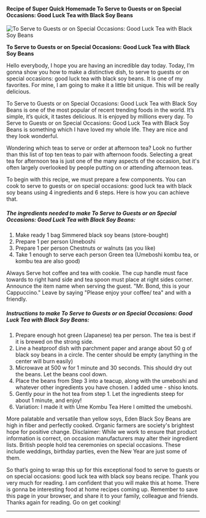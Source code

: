             

#### Recipe of Super Quick Homemade To Serve to Guests or on Special Occasions: Good Luck Tea with Black Soy Beans

![To Serve to Guests or on Special Occasions: Good Luck Tea with Black Soy Beans](https://img-global.cpcdn.com/recipes/5920319345786880/751x532cq70/to-serve-to-guests-or-on-special-occasions-good-luck-tea-with-black-soy-beans-recipe-main-photo.jpg)

**To Serve to Guests or on Special Occasions: Good Luck Tea with Black Soy Beans**

Hello everybody, I hope you are having an incredible day today. Today, I’m gonna show you how to make a distinctive dish, to serve to guests or on special occasions: good luck tea with black soy beans. It is one of my favorites. For mine, I am going to make it a little bit unique. This will be really delicious.

To Serve to Guests or on Special Occasions: Good Luck Tea with Black Soy Beans is one of the most popular of recent trending foods in the world. It’s simple, it’s quick, it tastes delicious. It is enjoyed by millions every day. To Serve to Guests or on Special Occasions: Good Luck Tea with Black Soy Beans is something which I have loved my whole life. They are nice and they look wonderful.

Wondering which teas to serve or order at afternoon tea? Look no further than this list of top ten teas to pair with afternoon foods. Selecting a great tea for afternoon tea is just one of the many aspects of the occasion, but it's often largely overlooked by people putting on or attending afternoon teas.

To begin with this recipe, we must prepare a few components. You can cook to serve to guests or on special occasions: good luck tea with black soy beans using 4 ingredients and 6 steps. Here is how you can achieve that.

##### The ingredients needed to make To Serve to Guests or on Special Occasions: Good Luck Tea with Black Soy Beans:

1.  Make ready 1 bag Simmered black soy beans (store-bought)
2.  Prepare 1 per person Umeboshi
3.  Prepare 1 per person Chestnuts or walnuts (as you like)
4.  Take 1 enough to serve each person Green tea (Umeboshi kombu tea, or kombu tea are also good)

Always Serve hot coffee and tea with cookie. The cup handle must face towards to right hand side and tea spoon must place at right sides corner. Announce the item name when serving the guest. "Mr. Bond, this is your Cappuccino." Leave by saying "Please enjoy your coffee/ tea" and with a friendly.

##### Instructions to make To Serve to Guests or on Special Occasions: Good Luck Tea with Black Soy Beans:

1.  Prepare enough hot green (Japanese) tea per person. The tea is best if it is brewed on the strong side.
2.  Line a heatproof dish with parchment paper and arange about 50 g of black soy beans in a circle. The center should be empty (anything in the center will burn easily)
3.  Microwave at 500 w for 1 minute and 30 seconds. This should dry out the beans. Let the beans cool down.
4.  Place the beans from Step 3 into a teacup, along with the umeboshi and whatever other ingredients you have chosen. I added ume - shiso knots.
5.  Gently pour in the hot tea from step 1. Let the ingredients steep for about 1 minute, and enjoy!
6.  Variation: I made it with Ume Kombu Tea Here I omitted the umeboshi.

More palatable and versatile than yellow soys, Eden Black Soy Beans are high in fiber and perfectly cooked. Organic farmers are society's brightest hope for positive change. Disclaimer: While we work to ensure that product information is correct, on occasion manufacturers may alter their ingredient lists. British people hold tea ceremonies on special occasions. These include weddings, birthday parties, even the New Year are just some of them.

So that’s going to wrap this up for this exceptional food to serve to guests or on special occasions: good luck tea with black soy beans recipe. Thank you very much for reading. I am confident that you will make this at home. There is gonna be interesting food at home recipes coming up. Remember to save this page in your browser, and share it to your family, colleague and friends. Thanks again for reading. Go on get cooking!

* * *
